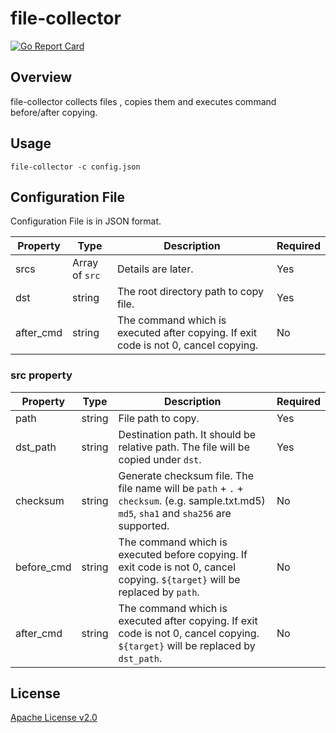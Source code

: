 # file-collector

[![Go Report Card](https://goreportcard.com/badge/github.com/nokute78/file-collector)](https://goreportcard.com/report/github.com/nokute78/file-collector)

## Overview

file-collector collects files , copies them and executes command before/after copying.

## Usage 
```
file-collector -c config.json
```

## Configuration File

Configuration File is in JSON format.

|Property|Type|Description|Required|
|--------|----|-----------|--------|
|srcs|Array of `src`|Details are later.|Yes|
|dst|string|The root directory path to copy file.|Yes|
|after_cmd|string|The command which is executed after copying. If exit code is not 0, cancel copying.|No|

### src property

|Property|Type|Description|Required|
|--------|----|-----------|--------|
|path|string|File path to copy.|Yes|
|dst_path|string|Destination path. It should be relative path. The file will be copied under `dst`.|Yes|
|checksum|string|Generate checksum file. The file name will be `path` + `.` + `checksum`. (e.g. sample.txt.md5) `md5`, `sha1` and `sha256` are supported.|No|
|before_cmd|string|The command which is executed before copying. If exit code is not 0, cancel copying. `${target}` will be replaced by `path`. |No|
|after_cmd|string|The command which is executed after copying. If exit code is not 0, cancel copying. `${target}` will be replaced by `dst_path`.|No|

## License

[Apache License v2.0](https://www.apache.org/licenses/LICENSE-2.0)
